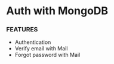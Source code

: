 # Auth with MongoDB

### FEATURES

- Authentication
- Verify email with Mail
- Forgot password with Mail

